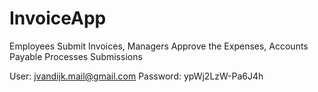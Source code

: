 # InvoiceApp

Employees Submit Invoices, 
Managers Approve the Expenses, 
Accounts Payable Processes Submissions

User: jvandijk.mail@gmail.com
Password: ypWj2LzW-Pa6J4h
